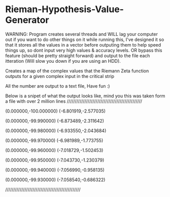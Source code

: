 # Rieman-Hypothesis-Value-Generator
WARNING: Program creates several threads and WILL lag your computer out if you want to do other things on it while running this, I've designed it so that it stores all the values in a vector before outputing them to help speed things up, so dont input very high values & accuracy levels. OR bypass this feature (should be pretty straight forward) and output to the file each itteration (Will slow you down if you are using an HDD).

Creates a map of the complex values that the Riemann Zeta function outputs for a given complex input in the critical strip

All the number are output to a text file, Have fun :)

Below is a snipet of what the output looks like, mind you this was taken form a file with over 2 million lines
///////////////////////////////////////////////

(0.000000,-100.000000)		(-6.801919,-2.577035)

(0.000000,-99.990000)		(-6.873489,-2.311642)

(0.000000,-99.980000)		(-6.933550,-2.043684)

(0.000000,-99.970000)		(-6.981989,-1.773755)

(0.000000,-99.960000)		(-7.018729,-1.502453)

(0.000000,-99.950000)		(-7.043730,-1.230379)

(0.000000,-99.940000)		(-7.056990,-0.958135)

(0.000000,-99.930000)		(-7.058540,-0.686322)


///////////////////////////////////////////////
